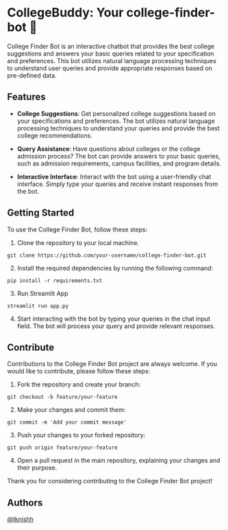 # CollegeBuddy: Your college-finder-bot 🏫

College Finder Bot is an interactive chatbot that provides the best college suggestions and answers your basic queries related to your specification and preferences. This bot utilizes natural language processing techniques to understand user queries and provide appropriate responses based on pre-defined data.

## Features

- **College Suggestions**: Get personalized college suggestions based on your specifications and preferences. The bot utilizes natural language processing techniques to understand your queries and provide the best college recommendations.

- **Query Assistance**: Have questions about colleges or the college admission process? The bot can provide answers to your basic queries, such as admission requirements, campus facilities, and program details.

- **Interactive Interface**: Interact with the bot using a user-friendly chat interface. Simply type your queries and receive instant responses from the bot.

## Getting Started

To use the College Finder Bot, follow these steps:

1. Clone the repository to your local machine.
```
git clone https://github.com/your-username/college-finder-bot.git
```

2. Install the required dependencies by running the following command:
```
pip install -r requirements.txt
```

3. Run Streamlit App
```
streamlit run app.py
```

4. Start interacting with the bot by typing your queries in the chat input field. The bot will process your query and provide relevant responses.

## Contribute

Contributions to the College Finder Bot project are always welcome. If you would like to contribute, please follow these steps:

1. Fork the repository and create your branch:
```
git checkout -b feature/your-feature
```

2. Make your changes and commit them:
```
git commit -m 'Add your commit message'
```

3. Push your changes to your forked repository:
```
git push origin feature/your-feature
```

4. Open a pull request in the main repository, explaining your changes and their purpose.

Thank you for considering contributing to the College Finder Bot project!

## Authors

[@tknishh](https://github.com/tknishh)